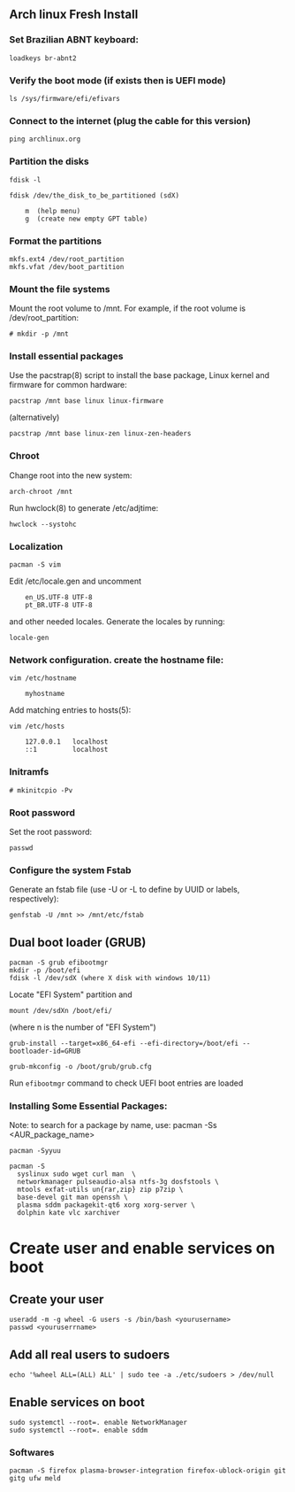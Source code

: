 ## Arch linux Fresh Install

### Set Brazilian ABNT keyboard:
```
loadkeys br-abnt2
```

### Verify the boot mode (if exists then is UEFI mode)
```
ls /sys/firmware/efi/efivars
```
### Connect to the internet (plug the cable for this version)
```
ping archlinux.org
```

### Partition the disks
```
fdisk -l

fdisk /dev/the_disk_to_be_partitioned (sdX)

	m  (help menu)
	g  (create new empty GPT table)
```

### Format the partitions
```
mkfs.ext4 /dev/root_partition
mkfs.vfat /dev/boot_partition
```
### Mount the file systems

Mount the root volume to /mnt. For example, if the root volume is /dev/root_partition:
```
# mkdir -p /mnt
```

### Install essential packages

Use the pacstrap(8) script to install the base package, Linux kernel and firmware for common hardware:
```
pacstrap /mnt base linux linux-firmware
```
(alternatively)
```
pacstrap /mnt base linux-zen linux-zen-headers
```
###  Chroot
Change root into the new system:
```
arch-chroot /mnt
```

Run hwclock(8) to generate /etc/adjtime:
```
hwclock --systohc
```
### Localization
```	
pacman -S vim
```
Edit /etc/locale.gen and uncomment 
```
	en_US.UTF-8 UTF-8 
	pt_BR.UTF-8 UTF-8
```
and other needed locales. Generate the locales by running:
```
locale-gen
```
### Network configuration. create the hostname file:
```
vim /etc/hostname

	myhostname
```

Add matching entries to hosts(5):
```
vim /etc/hosts

	127.0.0.1	localhost
	::1			localhost
```

### Initramfs
```
# mkinitcpio -Pv
```

### Root password

Set the root password:
```
passwd
```
### Configure the system Fstab
Generate an fstab file (use -U or -L to define by UUID or labels, respectively):
```
genfstab -U /mnt >> /mnt/etc/fstab
```
## Dual boot loader (GRUB)
```
pacman -S grub efibootmgr
mkdir -p /boot/efi
fdisk -l /dev/sdX (where X disk with windows 10/11)
```
Locate "EFI System" partition and
```
mount /dev/sdXn /boot/efi/
```
(where n is the number of "EFI System")
```
grub-install --target=x86_64-efi --efi-directory=/boot/efi --bootloader-id=GRUB
```
```
grub-mkconfig -o /boot/grub/grub.cfg
```

Run `efibootmgr` command to check UEFI boot entries are loaded

### Installing Some Essential Packages:

Note: to search for a package by name, use: pacman -Ss <AUR_package_name> 
```
pacman -Syyuu

pacman -S 
  syslinux sudo wget curl man  \
  networkmanager pulseaudio-alsa ntfs-3g dosfstools \
  mtools exfat-utils un{rar,zip} zip p7zip \
  base-devel git man openssh \
  plasma sddm packagekit-qt6 xorg xorg-server \
  dolphin kate vlc xarchiver 
```

# Create user and enable services on boot

## Create your user
```
useradd -m -g wheel -G users -s /bin/bash <yourusername>
passwd <youruserrname>
```

## Add all real users to sudoers
```
echo '%wheel ALL=(ALL) ALL' | sudo tee -a ./etc/sudoers > /dev/null
```

## Enable services on boot
```
sudo systemctl --root=. enable NetworkManager
sudo systemctl --root=. enable sddm
```

### Softwares
```
pacman -S firefox plasma-browser-integration firefox-ublock-origin git gitg ufw meld
```
